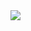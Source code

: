 <IMG  src="https://cdn.discordapp.com/attachments/954774921878331492/1066369761539268669/image.png"/>